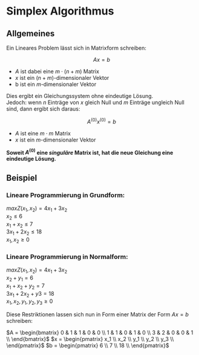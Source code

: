 # Simplex Algorithmus

## Allgemeines
Ein Lineares Problem lässt sich in Matrixform schreiben:

$$
Ax=b
$$

- $A$ ist dabei eine $m ⋅ (n+m)$ Matrix  
- $x$ ist ein $(n + m)$-dimensionaler Vektor  
- b ist ein $m$-dimensionaler Vektor

Dies ergibt ein Gleichungssystem ohne eindeutige Lösung.  
Jedoch: wenn $n$ Einträge von $x$ gleich Null und $m$ Einträge ungleich Null sind, dann ergibt sich daraus:

$$
A^{(0)}x^{(0)}=b
$$

- $A$ ist eine $m ⋅ m$ Matrix
- $x$ ist ein $m$-dimensionaler Vektor

**Soweit $A^{(0)}$ eine *singuläre* Matrix ist, hat die neue Gleichung eine eindeutige Lösung.**

## Beispiel

### Lineare Programmierung in Grundform:

$maxZ(x_1, x_2) = 4x_1 + 3x_2$  
$x_2 ≤ 6$  
$x_1 + x_2 ≤ 7$  
$3x_1 + 2x_2 ≤ 18$  
$x_1, x_2 ≥ 0$  

### Lineare Programmierung in Normalform:

$maxZ(x_1, x_2) = 4x_1 + 3x_2$  
$x_2 + y_1 = 6$  
$x_1 + x_2 + y_2 = 7$  
$3x_1 + 2x_2 + y3 = 18$  
$x_1, x_2, y_1, y_2, y_3 ≥ 0$

Diese Restriktionen lassen sich nun in Form einer Matrix der Form $Ax = b$ schreiben:

$A = \begin{bmatrix}
0 & 1 & 1 & 0 & 0 \\ 
1 & 1 & 0 & 1 & 0 \\ 
3 & 2 & 0 & 0 & 1 \\ 
\end{bmatrix}$
$x = \begin{pmatrix}
x_1 \\
x_2 \\
y_1 \\
y_2 \\
y_3 \\
\end{pmatrix}$
$b = \begin{pmatrix}
6 \\
7 \\
18 \\
\end{pmatrix}$

